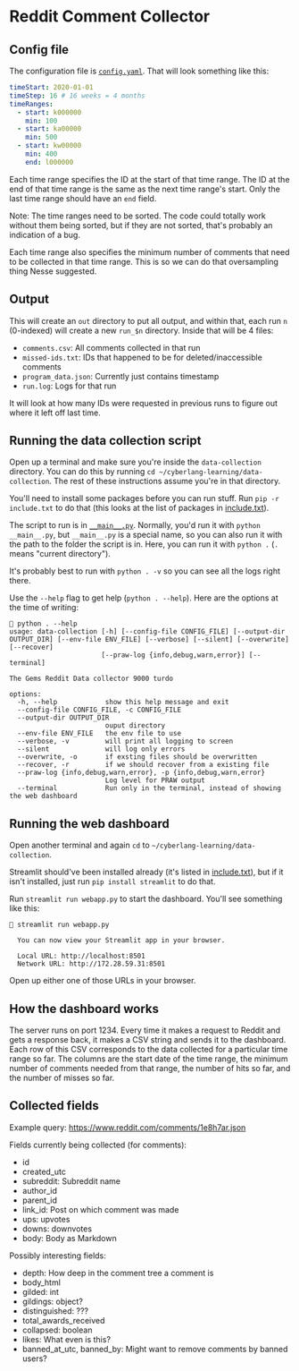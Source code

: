 # Reddit Comment Collector

## Config file

The configuration file is [`config.yaml`](./config.yaml). That will look
something like this:
```yaml
timeStart: 2020-01-01
timeStep: 16 # 16 weeks = 4 months
timeRanges:
  - start: k000000
    min: 100
  - start: ka00000
    min: 500
  - start: kw00000
    min: 400
    end: l000000
```

Each time range specifies the ID at the start of that time range. The ID at the
end of that time range is the same as the next time range's start. Only the last
time range should have an `end` field.

Note: The time ranges need to be sorted. The code could totally work without
them being sorted, but if they are not sorted, that's probably an indication of
a bug.

Each time range also specifies the minimum number of comments that need to be
collected in that time range. This is so we can do that oversampling thing Nesse
suggested.

## Output

This will create an `out` directory to put all output, and within that, each run
`n` (0-indexed) will create a new `run_$n` directory. Inside that will be 4 files:
- `comments.csv`: All comments collected in that run
- `missed-ids.txt`: IDs that happened to be for deleted/inaccessible comments
- `program_data.json`: Currently just contains timestamp
- `run.log`: Logs for that run

It will look at how many IDs were requested in previous runs to figure out where
it left off last time.

## Running the data collection script

Open up a terminal and make sure you're inside the `data-collection` directory.
You can do this by running `cd ~/cyberlang-learning/data-collection`. The rest of these
instructions assume you're in that directory.

You'll need to install some packages before you can run stuff. Run `pip -r include.txt`
to do that (this looks at the list of packages in [include.txt](./include.txt)).

The script to run is in [`__main__.py`](./__main__.py). Normally, you'd run it with `python __main__.py`,
but `__main__.py` is a special name, so you can also run it with the path to the folder the
script is in. Here, you can run it with `python .` (`.` means "current directory").

It's probably best to run with `python . -v` so you can see all the logs right there.

Use the `--help` flag to get help (`python . --help`). Here are the options at the time of writing:
```
 python . --help
usage: data-collection [-h] [--config-file CONFIG_FILE] [--output-dir OUTPUT_DIR] [--env-file ENV_FILE] [--verbose] [--silent] [--overwrite] [--recover]
                       [--praw-log {info,debug,warn,error}] [--terminal]

The Gems Reddit Data collector 9000 turdo

options:
  -h, --help            show this help message and exit
  --config-file CONFIG_FILE, -c CONFIG_FILE
  --output-dir OUTPUT_DIR
                        ouput directory
  --env-file ENV_FILE   the env file to use
  --verbose, -v         will print all logging to screen
  --silent              will log only errors
  --overwrite, -o       if exsting files should be overwritten
  --recover, -r         if we should recover from a existing file
  --praw-log {info,debug,warn,error}, -p {info,debug,warn,error}
                        Log level for PRAW output
  --terminal            Run only in the terminal, instead of showing the web dashboard
```

## Running the web dashboard

Open another terminal and again `cd` to `~/cyberlang-learning/data-collection`.

Streamlit should've been installed already (it's listed in [include.txt](./include.txt)),
but if it isn't installed, just run `pip install streamlit` to do that.

Run `streamlit run webapp.py` to start the dashboard. You'll see something like this:
```
 streamlit run webapp.py

  You can now view your Streamlit app in your browser.

  Local URL: http://localhost:8501
  Network URL: http://172.28.59.31:8501
```

Open up either one of those URLs in your browser.

## How the dashboard works

The server runs on port 1234. Every time it makes a request to Reddit and gets a
response back, it makes a CSV string and sends it to the dashboard. Each row of this
CSV corresponds to the data collected for a particular time range so far. The columns
are the start date of the time range, the minimum number of comments needed from that
range, the number of hits so far, and the number of misses so far.

## Collected fields

Example query: https://www.reddit.com/comments/1e8h7ar.json

Fields currently being collected (for comments):
- id
- created_utc
- subreddit: Subreddit name
- author_id
- parent_id
- link_id: Post on which comment was made
- ups: upvotes
- downs: downvotes
- body: Body as Markdown

Possibly interesting fields:
- depth: How deep in the comment tree a comment is
- body_html
- gilded: int
- gildings: object?
- distinguished: ???
- total_awards_received
- collapsed: boolean
- likes: What even is this?
- banned_at_utc, banned_by: Might want to remove comments by banned users?
